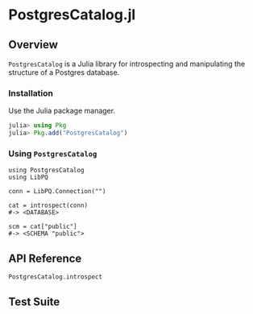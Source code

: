 # PostgresCatalog.jl


## Overview

`PostgresCatalog` is a Julia library for introspecting and manipulating the
structure of a Postgres database.


### Installation

Use the Julia package manager.

```julia
julia> using Pkg
julia> Pkg.add("PostgresCatalog")
```


### Using `PostgresCatalog`

    using PostgresCatalog
    using LibPQ

    conn = LibPQ.Connection("")

    cat = introspect(conn)
    #-> <DATABASE>

    scm = cat["public"]
    #-> <SCHEMA "public">


## API Reference

```@docs
PostgresCatalog.introspect
```


## Test Suite

